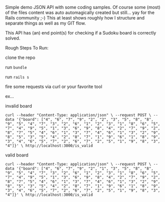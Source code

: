 Simple demo JSON API with some coding samples. Of course some (most) of the files content was auto automagically created but still... yay for the Rails community ;-) This at least shows roughly how I structure and separate things as well as my GIT flow. 

This API has (an) end point(s) for checking if a Sudoku board is correctly solved. 

Rough Steps To Run:

clone the repo

run `bundle`

run `rails s`

fire some requests via curl or your favorite tool

 ex...
 
 invalid board
 
 `curl --header "Content-Type: application/json" \
  --request POST \
  --data '{"board": ["4", "6", "7", "9", "2", "2", "3", "5", "8", "8", "9", "5", "4", "7", "3", "2", "6", "1", "2", "3", "1", "8", "6", "5", "7", "4", "9", "5", "1", "3", "6", "9", "8", "4", "2", "7", "9", "2", "8", "7", "5", "4", "6", "1", "3", "7", "4", "6", "1", "3", "2", "9", "8", "5", "3", "5", "4", "2", "8", "7", "1", "9", "6", "1", "8", "9", "3", "4", "6", "5", "7", "2", "6", "7", "2", "5", "1", "9", "8", "3", "4"]}' \
  http://localhost:3000/is_valid`

valid board 

`curl --header "Content-Type: application/json" \
  --request POST \
  --data '{"board": ["4", "6", "7", "9", "2", "1", "3", "5", "8", "8", "9", "5", "4", "7", "3", "2", "6", "1", "2", "3", "1", "8", "6", "5", "7", "4", "9", "5", "1", "3", "6", "9", "8", "4", "2", "7", "9", "2", "8", "7", "5", "4", "6", "1", "3", "7", "4", "6", "1", "3", "2", "9", "8", "5", "3", "5", "4", "2", "8", "7", "1", "9", "6", "1", "8", "9", "3", "4", "6", "5", "7", "2", "6", "7", "2", "5", "1", "9", "8", "3", "4"]}' \
  http://localhost:3000/is_valid`
